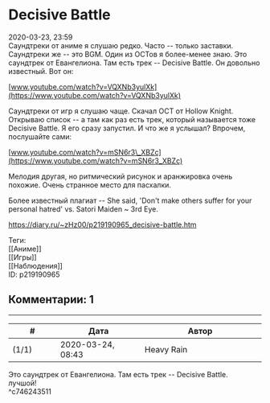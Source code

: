 Decisive Battle
===============

  
2020-03-23, 23:59  
 Саундтреки от аниме я слушаю редко. Часто -- только заставки. Саундтреки же -- это BGM. Один из ОСТов я более-менее знаю. Это саундтрек от Евангелиона. Там есть трек -- Decisive Battle. Он довольно известный. Вот он:   
   
  [www.youtube.com/watch?v=VQXNb3yulXk](https://www.youtube.com/watch?v=VQXNb3yulXk)    
   
 Саундтреки от игр я слушаю чаще. Скачал ОСТ от Hollow Knight. Открываю список -- а там как раз есть трек, который называется тоже Decisive Battle. Я его сразу запустил. И что же я услышал? Впрочем, послушайте сами:   
   
  [www.youtube.com/watch?v=mSN6r3\_XBZc](https://www.youtube.com/watch?v=mSN6r3_XBZc)    
   
 Мелодия другая, но ритмический рисунок и аранжировка очень похожие. Очень странное место для пасхалки.   
   
  Более известный плагиат -- She said, 'Don't make others suffer for your personal hatred' vs. Satori Maiden ~ 3rd Eye.    
  
<https://diary.ru/~zHz00/p219190965_decisive-battle.htm>  
  
Теги:  
[[Аниме]]  
[[Игры]]  
[[Наблюдения]]  
ID: p219190965  


Комментарии: 1
--------------

  


---



|         #         |              Дата              |                     Автор                     |           ID           |
| --- | --- | --- | --- |
| (1/1) | 2020-03-24, 08:43 | Heavy Rain | c746243511 |

  
  Это саундтрек от Евангелиона. Там есть трек -- Decisive Battle.    
 лучшой!   
 ^c746243511